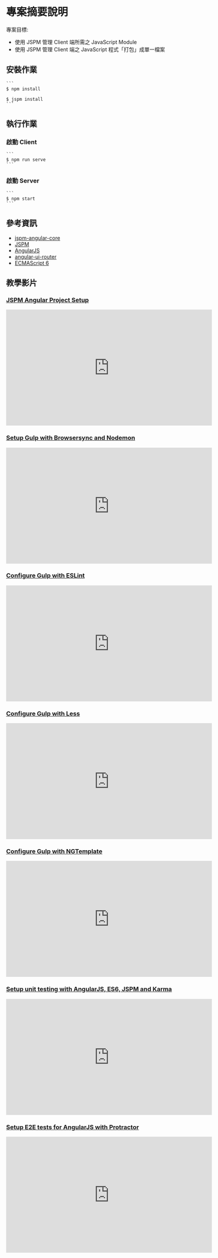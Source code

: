 # 專案摘要說明

  專案目標:
  
   * 使用 JSPM 管理 Client 端所需之 JavaScript Module
   * 使用 JSPM 管理 Client 端之 JavaScript 程式「打包」成單一檔案

## 安裝作業

    ```
    $ npm install
    
    $ jspm install
    ```

## 執行作業

### 啟動 Client

    ```
    $ npm run serve
    ```

### 啟動 Server

    ```
    $ npm start
    ```
    
## 參考資訊

 * [jspm-angular-core](https://github.com/bjanderson/jspm-angular-core/)
 * [JSPM](http://jspm.io/) 
 * [AngularJS](https://angularjs.org/) 
 * [angular-ui-router](http://angular-ui.github.io/ui-router/site/#/api/ui.router)
 * [ECMAScript 6](http://www.ecma-international.org/publications/standards/Ecma-262.htm)

## 教學影片

### [JSPM Angular Project Setup](https://www.youtube.com/watch?v=c7omV80IPwg)

<iframe width="560" height="315" src="https://www.youtube.com/embed/c7omV80IPwg?rel=0" frameborder="0" allowfullscreen></iframe>   

### [Setup Gulp with Browsersync and Nodemon](https://www.youtube.com/watch?v=_BNo2VCr2k8)

<iframe width="560" height="315" src="https://www.youtube.com/embed/_BNo2VCr2k8?rel=0" frameborder="0" allowfullscreen></iframe>

### [Configure Gulp with ESLint](https://www.youtube.com/watch?v=_QzVB382JwQ)

<iframe width="560" height="315" src="https://www.youtube.com/embed/_QzVB382JwQ?rel=0" frameborder="0" allowfullscreen></iframe>

### [Configure Gulp with Less](https://www.youtube.com/watch?v=bTj7jNt35kk)

<iframe width="560" height="315" src="https://www.youtube.com/embed/bTj7jNt35kk?rel=0" frameborder="0" allowfullscreen></iframe>

### [Configure Gulp with NGTemplate](https://www.youtube.com/watch?v=gh8AkXcmfO8)

<iframe width="560" height="315" src="https://www.youtube.com/embed/gh8AkXcmfO8?rel=0" frameborder="0" allowfullscreen></iframe>

### [Setup unit testing with AngularJS, ES6, JSPM and Karma](https://www.youtube.com/watch?v=3D7o9BQHY7Q)

<iframe width="560" height="315" src="https://www.youtube.com/embed/3D7o9BQHY7Q?rel=0" frameborder="0" allowfullscreen></iframe>

### [Setup E2E tests for AngularJS with Protractor](https://www.youtube.com/watch?v=6f3MuEgDT0E)

<iframe width="560" height="315" src="https://www.youtube.com/embed/6f3MuEgDT0E?rel=0" frameborder="0" allowfullscreen></iframe>


